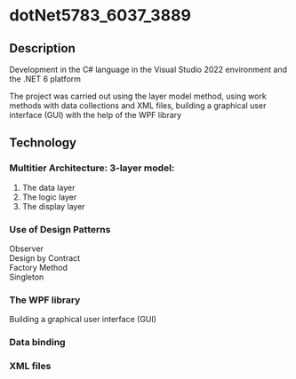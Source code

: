 
# dotNet5783_6037_3889
## Description
Development in the C# language in the Visual Studio 2022 environment and the .NET 6 platform

The project was carried out using the layer model method, using work methods with data collections and XML files, building a graphical user interface (GUI) with the help of the WPF library

## Technology
### Multitier Architecture: 3-layer model:
1. The data layer
2. The logic layer
3. The display layer
### Use of Design Patterns
 Observer<br>
 Design by Contract<br>
 Factory Method<br>
 Singleton
 
### The WPF library
Building a graphical user interface (GUI)
### Data binding
### XML files




